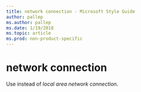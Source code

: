 ```yaml
---
title: network connection - Microsoft Style Guide
author: pallep
ms.author: pallep
ms.date: 1/19/2018
ms.topic: article
ms.prod: non-product-specific
---
```


# network connection

Use instead of *local area network connection*.
